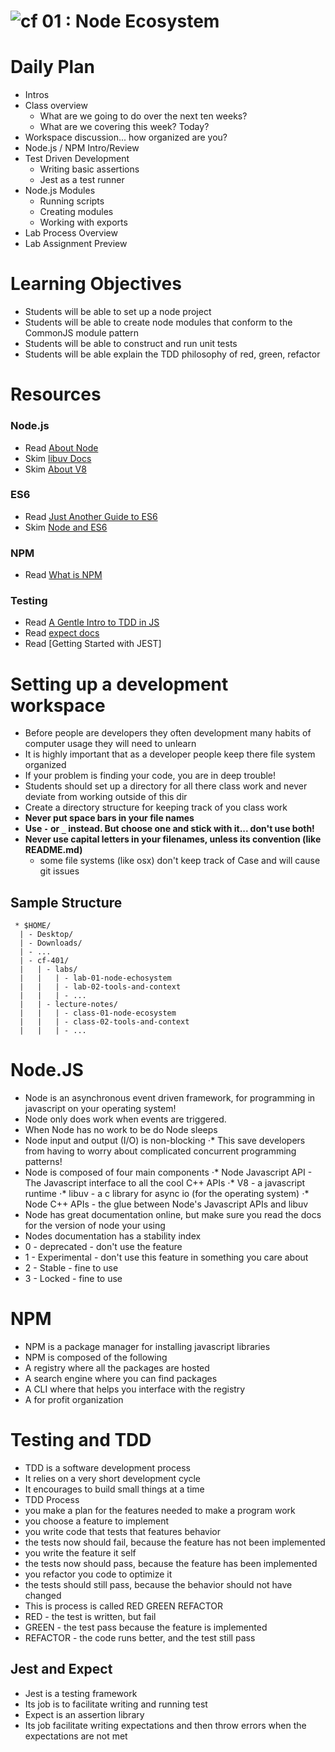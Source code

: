 ![cf](http://i.imgur.com/7v5ASc8.png) 01 : Node Ecosystem
===

# Daily Plan
* Intros
* Class overview 
  - What are we going to do over the next ten weeks?
  - What are we covering this week? Today?
* Workspace discussion... how organized are you?
* Node.js / NPM Intro/Review
* Test Driven Development
  - Writing basic assertions
  - Jest as a test runner
* Node.js Modules
  - Running scripts
  - Creating modules
  - Working with exports
* Lab Process Overview
* Lab Assignment Preview

# Learning Objectives
* Students will be able to set up a node project
* Students will be able to create node modules that conform to the CommonJS module pattern
* Students will be able to construct and run unit tests
* Students will be able explain the TDD philosophy of red, green, refactor

# Resources
### Node.js
* Read [About Node]
* Skim [libuv Docs]
* Skim [About V8]

### ES6 
* Read [Just Another Guide to ES6]
* Skim [Node and ES6]

### NPM 
* Read [What is NPM]

### Testing 
* Read [A Gentle Intro to TDD in JS]
* Read [expect docs](https://github.com/mjackson/expect)
* Read [Getting Started with JEST]


# Setting up a development workspace 
* Before people are developers they often development many habits of computer usage they will need to unlearn
* It is highly important that as a developer people keep there file system organized
* If your problem is finding your code, you are in deep trouble!
* Students should set up a directory for all there class work and never deviate from working outside of this dir
* Create a directory structure for keeping track of you class work
 * **Never put space bars in your file names**
 * **Use `-` or `_` instead. But choose one and stick with it... don't use both!**
 * **Never use capital letters in your filenames, unless its convention (like README.md)**
   * some file systems (like osx) don't keep track of Case and will cause git issues

## Sample Structure
``` text
 * $HOME/
  | - Desktop/
  | - Downloads/
  | - ...
  | - cf-401/
  |   | - labs/
  |   |   | - lab-01-node-echosystem
  |   |   | - lab-02-tools-and-context
  |   |   | - ...
  |   | - lecture-notes/
  |   |   | - class-01-node-ecosystem
  |   |   | - class-02-tools-and-context
  |   |   | - ...
  ```
# Node.JS
* Node is an asynchronous event driven framework, for programming in javascript on your operating system!
* Node only does work when events are triggered.
* When Node has no work to be do Node sleeps
* Node input and output (I/O) is non-blocking
⋅* This save developers from having to worry about complicated concurrent programming patterns!
* Node is composed of four main components
⋅* Node Javascript API - The Javascript interface to all the cool C++ APIs
⋅* V8 - a javascript runtime
⋅* libuv - a c library for async io (for the operating system)
⋅* Node C++ APIs - the glue between Node's Javascript APIs and libuv
* Node has great documentation online, but make sure you read the docs for the version of node your using
* Nodes documentation has a stability index
 * 0 - deprecated - don't use the feature
 * 1 - Experimental - don't use this feature in something you care about
 * 2 - Stable - fine to use
 * 3 - Locked - fine to use

# NPM
* NPM is a package manager for installing javascript libraries
* NPM is composed of the following
 * A registry where all the packages are hosted
 * A search engine where you can find packages
 * A CLI where that helps you interface with the registry
 * A for profit organization

# Testing and TDD
* TDD is a software development process
* It relies on a very short development cycle
 * It encourages to build small things at a time
* TDD Process
 * you make a plan for the features needed to make a program work
 * you choose a feature to implement
 * you write code that tests that features behavior
 * the tests now should fail, because the feature has not been implemented
 * you write the feature it self
 * the tests now should pass, because the feature has been implemented
 * you refactor you code to optimize it
 * the tests should still pass, because the behavior should not have changed
* This is process is called RED GREEN REFACTOR
 * RED - the test is written, but fail
 * GREEN - the test pass because the feature is implemented
 * REFACTOR - the code runs better, and the test still pass

## Jest and Expect
* Jest is a testing framework
 * Its job is to facilitate writing and running test
* Expect is an assertion library
 * Its job facilitate writing expectations and then throw errors when the expectations are not met

<!--links -->
[About Node]: https://nodejs.org/en/about/
[libuv Docs]: https://github.com/libuv/libuv
[About V8]: https://developers.google.com/v8/

[Just Another Guide to ES6]: https://medium.com/sons-of-javascript/javascript-an-introduction-to-es6-1819d0d89a0f#.wb7rj1gin
[Node and ES6]: https://nodejs.org/en/docs/es6/

[What is NPM]: https://docs.npmjs.com/getting-started/what-is-npm
[A Gentle Intro to TDD in JS]: http://jrsinclair.com/articles/2016/gentle-introduction-to-javascript-tdd-intro/
[Getting Starting with JEST]: https://facebook.github.io/jest/docs/en/getting-started.html#content